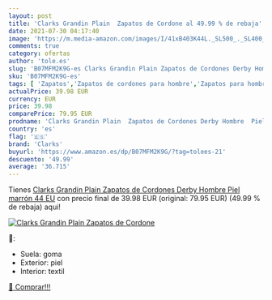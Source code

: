 ```yaml
---
layout: post
title: 'Clarks Grandin Plain  Zapatos de Cordone al 49.99 % de rebaja'
date: 2021-07-30 04:17:40
image: 'https://m.media-amazon.com/images/I/41xB403K44L._SL500_._SL400_.jpg'
comments: true
category: ofertas
author: 'tole.es'
slug: 'B07MFM2K9G-es Clarks Grandin Plain Zapatos de Cordones Derby Hombre Piel...'
sku: 'B07MFM2K9G-es'
tags: [ 'Zapatos','Zapatos de cordones para hombre','Zapatos para hombre','Zapatos y complementos','clarks','zapatos', ]
actualPrice: 39.98 EUR
currency: EUR
price: 39.98
comparePrice: 79.95 EUR
prodname: 'Clarks Grandin Plain  Zapatos de Cordones Derby Hombre  Piel marrón  44 EU'
country: 'es'
flag: '🇪🇸'
brand: 'Clarks'
buyurl: 'https://www.amazon.es/dp/B07MFM2K9G/?tag=tolees-21'
descuento: '49.99'
average: '36.715'
---
```


Tienes [Clarks Grandin Plain  Zapatos de Cordones Derby Hombre  Piel marrón  44 EU](https://www.amazon.es/dp/B07MFM2K9G/?tag=tolees-21) con precio final de  39.98 EUR (original: 79.95 EUR) (49.99 %  de rebaja) aqui!

[![Clarks Grandin Plain  Zapatos de Cordone](https://m.media-amazon.com/images/I/41xB403K44L._SL500_._SL400_.jpg)](https://www.amazon.es/dp/B07MFM2K9G/?tag=tolees-21)

🔎:

- Suela: goma
- Exterior: piel
- Interior: textil

[🛒 Comprar!!!](https://www.amazon.es/dp/B07MFM2K9G/?tag=tolees-21)
